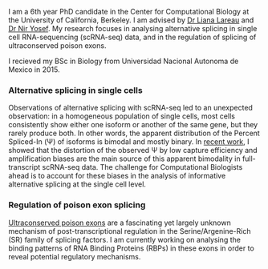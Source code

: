 I am a 6th year PhD candidate in the Center for Computational Biology at the University of California, Berkeley. I am advised by [Dr Liana Lareau](https://lareaulab.org/) and [Dr Nir Yosef](https://yoseflab.github.io). My research focuses in analysing alternative splicing in single cell RNA-sequencing (scRNA-seq) data, and in the regulation of splicing of ultraconserved poison exons.

I recieved my BSc in Biology from Universidad Nacional Autonoma de Mexico in 2015.

### Alternative splicing in single cells

Observations of alternative splicing with scRNA-seq led to an unexpected observation: in a homogeneous population of single cells, most cells consistently show either one isoform or another of the same gene, but they rarely produce both. In other words, the apparent distribution of the Percent Spliced-In (Ψ) of isoforms is bimodal and mostly binary. In [recent work](https://elifesciences.org/articles/54603), I showed that the distortion of the observed Ψ by low capture efficiency and amplification biases are the main source of this apparent bimodality in full-transcript scRNA-seq data. The challenge for Computational Biologists ahead is to account for these biases in the analysis of informative alternative splicing at the single cell level.

### Regulation of poison exon splicing

[Ultraconserved poison exons](https://www.nature.com/articles/nature05676) are a fascinating yet largely unknown mechanism of post-transcriptional regulation in the Serine/Argenine-Rich (SR) family of splicing factors. I am currently working on analysing the binding patterns of RNA Binding Proteins (RBPs) in these exons in order to reveal potential regulatory mechanisms.
